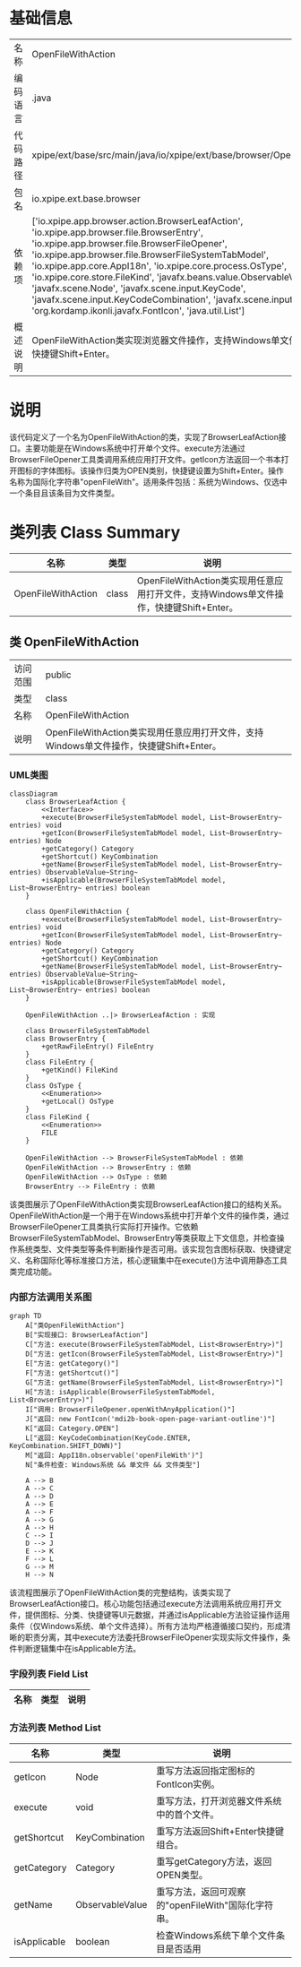 # 基础信息

|      |      |
|------|------|
| 名称 | OpenFileWithAction |
| 编码语言 | .java |
| 代码路径 | xpipe/ext/base/src/main/java/io/xpipe/ext/base/browser/OpenFileWithAction.java |
| 包名 | io.xpipe.ext.base.browser |
| 依赖项 | ['io.xpipe.app.browser.action.BrowserLeafAction', 'io.xpipe.app.browser.file.BrowserEntry', 'io.xpipe.app.browser.file.BrowserFileOpener', 'io.xpipe.app.browser.file.BrowserFileSystemTabModel', 'io.xpipe.app.core.AppI18n', 'io.xpipe.core.process.OsType', 'io.xpipe.core.store.FileKind', 'javafx.beans.value.ObservableValue', 'javafx.scene.Node', 'javafx.scene.input.KeyCode', 'javafx.scene.input.KeyCodeCombination', 'javafx.scene.input.KeyCombination', 'org.kordamp.ikonli.javafx.FontIcon', 'java.util.List'] |
| 概述说明 | OpenFileWithAction类实现浏览器文件操作，支持Windows单文件用任意应用打开，快捷键Shift+Enter。 |

# 说明

该代码定义了一个名为OpenFileWithAction的类，实现了BrowserLeafAction接口。主要功能是在Windows系统中打开单个文件。execute方法通过BrowserFileOpener工具类调用系统应用打开文件。getIcon方法返回一个书本打开图标的字体图标。该操作归类为OPEN类别，快捷键设置为Shift+Enter。操作名称为国际化字符串"openFileWith"。适用条件包括：系统为Windows、仅选中一个条目且该条目为文件类型。

# 类列表 Class Summary

| 名称   | 类型  | 说明 |
|-------|------|-------------|
| OpenFileWithAction | class | OpenFileWithAction类实现用任意应用打开文件，支持Windows单文件操作，快捷键Shift+Enter。 |



## 类 OpenFileWithAction

|      |      |
|------|------|
| 访问范围 | public |
| 类型 | class |
| 名称 | OpenFileWithAction |
| 说明 | OpenFileWithAction类实现用任意应用打开文件，支持Windows单文件操作，快捷键Shift+Enter。 |


### UML类图

```mermaid
classDiagram
    class BrowserLeafAction {
        <<Interface>>
        +execute(BrowserFileSystemTabModel model, List~BrowserEntry~ entries) void
        +getIcon(BrowserFileSystemTabModel model, List~BrowserEntry~ entries) Node
        +getCategory() Category
        +getShortcut() KeyCombination
        +getName(BrowserFileSystemTabModel model, List~BrowserEntry~ entries) ObservableValue~String~
        +isApplicable(BrowserFileSystemTabModel model, List~BrowserEntry~ entries) boolean
    }

    class OpenFileWithAction {
        +execute(BrowserFileSystemTabModel model, List~BrowserEntry~ entries) void
        +getIcon(BrowserFileSystemTabModel model, List~BrowserEntry~ entries) Node
        +getCategory() Category
        +getShortcut() KeyCombination
        +getName(BrowserFileSystemTabModel model, List~BrowserEntry~ entries) ObservableValue~String~
        +isApplicable(BrowserFileSystemTabModel model, List~BrowserEntry~ entries) boolean
    }

    OpenFileWithAction ..|> BrowserLeafAction : 实现

    class BrowserFileSystemTabModel
    class BrowserEntry {
        +getRawFileEntry() FileEntry
    }
    class FileEntry {
        +getKind() FileKind
    }
    class OsType {
        <<Enumeration>>
        +getLocal() OsType
    }
    class FileKind {
        <<Enumeration>>
        FILE
    }

    OpenFileWithAction --> BrowserFileSystemTabModel : 依赖
    OpenFileWithAction --> BrowserEntry : 依赖
    OpenFileWithAction --> OsType : 依赖
    BrowserEntry --> FileEntry : 依赖
```

该类图展示了OpenFileWithAction类实现BrowserLeafAction接口的结构关系。OpenFileWithAction是一个用于在Windows系统中打开单个文件的操作类，通过BrowserFileOpener工具类执行实际打开操作。它依赖BrowserFileSystemTabModel、BrowserEntry等类获取上下文信息，并检查操作系统类型、文件类型等条件判断操作是否可用。该实现包含图标获取、快捷键定义、名称国际化等标准接口方法，核心逻辑集中在execute()方法中调用静态工具类完成功能。


### 内部方法调用关系图

```mermaid
graph TD
    A["类OpenFileWithAction"]
    B["实现接口: BrowserLeafAction"]
    C["方法: execute(BrowserFileSystemTabModel, List<BrowserEntry>)"]
    D["方法: getIcon(BrowserFileSystemTabModel, List<BrowserEntry>)"]
    E["方法: getCategory()"]
    F["方法: getShortcut()"]
    G["方法: getName(BrowserFileSystemTabModel, List<BrowserEntry>)"]
    H["方法: isApplicable(BrowserFileSystemTabModel, List<BrowserEntry>)"]
    I["调用: BrowserFileOpener.openWithAnyApplication()"]
    J["返回: new FontIcon('mdi2b-book-open-page-variant-outline')"]
    K["返回: Category.OPEN"]
    L["返回: KeyCodeCombination(KeyCode.ENTER, KeyCombination.SHIFT_DOWN)"]
    M["返回: AppI18n.observable('openFileWith')"]
    N["条件检查: Windows系统 && 单文件 && 文件类型"]

    A --> B
    A --> C
    A --> D
    A --> E
    A --> F
    A --> G
    A --> H
    C --> I
    D --> J
    E --> K
    F --> L
    G --> M
    H --> N
```

该流程图展示了OpenFileWithAction类的完整结构，该类实现了BrowserLeafAction接口。核心功能包括通过execute方法调用系统应用打开文件，提供图标、分类、快捷键等UI元数据，并通过isApplicable方法验证操作适用条件（仅Windows系统、单个文件选择）。所有方法均严格遵循接口契约，形成清晰的职责分离，其中execute方法委托BrowserFileOpener实现实际文件操作，条件判断逻辑集中在isApplicable方法。

### 字段列表 Field List

| 名称  | 类型  | 说明 |
|-------|-------|------|

### 方法列表 Method List

| 名称  | 类型  | 说明 |
|-------|-------|------|
| getIcon | Node | 重写方法返回指定图标的FontIcon实例。 |
| execute | void | 重写方法，打开浏览器文件系统中的首个文件。 |
| getShortcut | KeyCombination | 重写方法返回Shift+Enter快捷键组合。 |
| getCategory | Category | 重写getCategory方法，返回OPEN类型。 |
| getName | ObservableValue<String> | 重写方法，返回可观察的"openFileWith"国际化字符串。 |
| isApplicable | boolean | 检查Windows系统下单个文件条目是否适用 |




